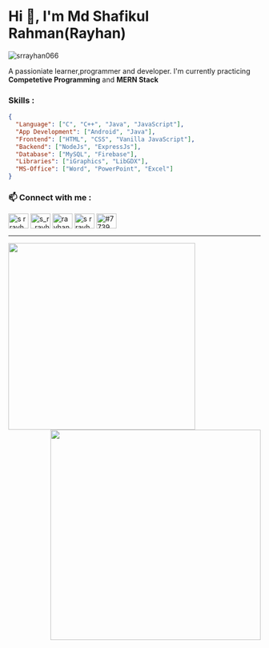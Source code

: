 

# Hi 👋, I'm Md Shafikul Rahman(Rayhan)
<p> <img src="https://komarev.com/ghpvc/?username=srrayhan066&label=Profile%20views&color=0e75b6&style=flat" alt="srrayhan066" /> </p>
A passioniate learner,programmer and developer. I'm currently practicing <b>Competetive Programming</b> and <b>MERN Stack</b>

### Skills :

```json
{
  "Language": ["C", "C++", "Java", "JavaScript"],
  "App Development": ["Android", "Java"],
  "Frontend": ["HTML", "CSS", "Vanilla JavaScript"],
  "Backend": ["NodeJs", "ExpressJs"],
  "Database": ["MySQL", "Firebase"],
  "Libraries": ["iGraphics", "LibGDX"],
  "MS-Office": ["Word", "PowerPoint", "Excel"]
}
```

<h3 align="left"> 📫 Connect with me :</h3>
<p align="left">

<a href="https://www.facebook.com/srrayhan066/" target="blank"><img align="center" src="https://raw.githubusercontent.com/rahuldkjain/github-profile-readme-generator/master/src/images/icons/Social/facebook.svg" alt="s r rayhan" height="30" width="40" /></a>
<a href="https://www.codechef.com/users/s_r_rayhan" target="blank"><img align="center" src="https://cdn.jsdelivr.net/npm/simple-icons@3.1.0/icons/codechef.svg" alt="s_r_rayhan" height="30" width="40" /></a>
<a href="https://codeforces.com/profile/rayhan66" target="blank"><img align="center" src="https://raw.githubusercontent.com/rahuldkjain/github-profile-readme-generator/master/src/images/icons/Social/codeforces.svg" alt="rayhan66" height="30" width="40" /></a>
<a href="https://auth.geeksforgeeks.org/user/s r rayhan" target="blank"><img align="center" src="https://raw.githubusercontent.com/rahuldkjain/github-profile-readme-generator/master/src/images/icons/Social/geeks-for-geeks.svg" alt="s r rayhan" height="30" width="40" /></a>
<a href="https://discord.gg/#7739" target="blank"><img align="center" src="https://raw.githubusercontent.com/rahuldkjain/github-profile-readme-generator/master/src/images/icons/Social/discord.svg" alt="#7739" height="30" width="40" /></a>
</p>

<hr>

<div>
<p align='center'>
<img  align="left" src="https://github-readme-stats-eight-theta.vercel.app/api/top-langs/?username=srrayhan066&layout=compact&langs_count=8&theme=algolia" width="373"/>
<img  align="right" src= "https://github-readme-stats.vercel.app/api?username=srrayhan066&count_private=true&show_icons=true&&theme=chartreuse-dark&include_all_commits=true%22%20" width="420"> 
</p>
</div>
